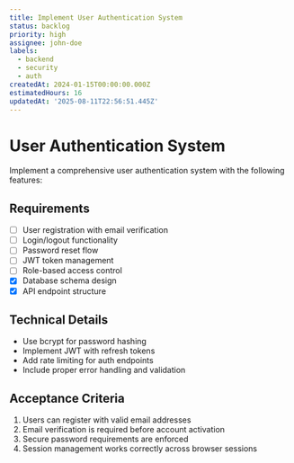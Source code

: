 ```yaml
---
title: Implement User Authentication System
status: backlog
priority: high
assignee: john-doe
labels:
  - backend
  - security
  - auth
createdAt: 2024-01-15T00:00:00.000Z
estimatedHours: 16
updatedAt: '2025-08-11T22:56:51.445Z'
---
```


# User Authentication System

Implement a comprehensive user authentication system with the following features:

## Requirements

- [ ] User registration with email verification
- [ ] Login/logout functionality
- [ ] Password reset flow
- [ ] JWT token management
- [ ] Role-based access control
- [x] Database schema design
- [x] API endpoint structure

## Technical Details

- Use bcrypt for password hashing
- Implement JWT with refresh tokens
- Add rate limiting for auth endpoints
- Include proper error handling and validation

## Acceptance Criteria

1. Users can register with valid email addresses
2. Email verification is required before account activation
3. Secure password requirements are enforced
4. Session management works correctly across browser sessions
